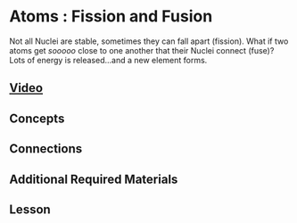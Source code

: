 # Atoms : Fission and Fusion
Not all Nuclei are stable, sometimes they can fall apart (fission). What if two atoms get *sooooo* close to one another that their Nuclei connect (fuse)? Lots of energy is released...and a new element forms.

## [Video]()

## Concepts

## Connections

## Additional Required Materials

## Lesson